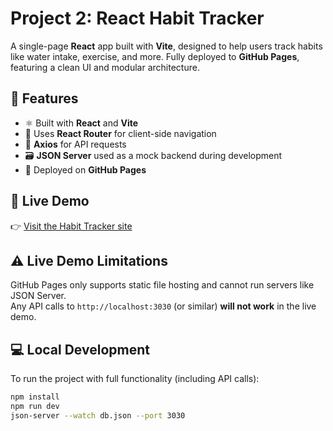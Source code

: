 #  Project 2: React Habit Tracker

A single-page **React** app built with **Vite**, designed to help users track habits like water intake, exercise, and more. Fully deployed to **GitHub Pages**, featuring a clean UI and modular architecture.

## 🌟 Features

- ⚛️ Built with **React** and **Vite**  
- 🔀 Uses **React Router** for client-side navigation  
- 🔧 **Axios** for API requests  
- 🗃️ **JSON Server** used as a mock backend during development  
- 🚀 Deployed on **GitHub Pages**
  
## 🔗 Live Demo

👉 [Visit the Habit Tracker site](https://oliviaelder.github.io/Project-2/)

## ⚠️ Live Demo Limitations

GitHub Pages only supports static file hosting and cannot run servers like JSON Server.  
Any API calls to `http://localhost:3030` (or similar) **will not work** in the live demo.

## 💻 Local Development

To run the project with full functionality (including API calls):

```bash
npm install
npm run dev
json-server --watch db.json --port 3030

